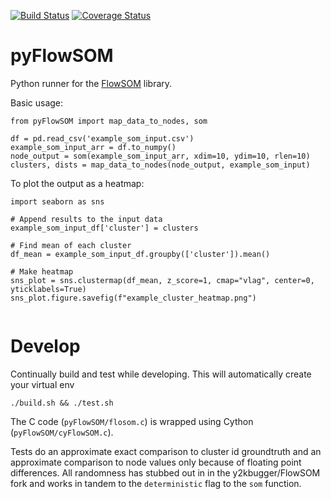 [![Build Status](https://travis-ci.com/angelolab/pyFlowSOM.svg?branch=master)](https://travis-ci.com/angelolab/pyFlowSOM)
[![Coverage Status](https://coveralls.io/repos/github/angelolab/pyFlowSOM/badge.svg?branch=main)](https://coveralls.io/github/angelolab/pyFlowSOM?branch=main)

# pyFlowSOM

Python runner for the [FlowSOM](https://github.com/SofieVG/FlowSOM) library.

Basic usage:

```
from pyFlowSOM import map_data_to_nodes, som

df = pd.read_csv('example_som_input.csv')
example_som_input_arr = df.to_numpy()
node_output = som(example_som_input_arr, xdim=10, ydim=10, rlen=10)
clusters, dists = map_data_to_nodes(node_output, example_som_input)
```

To plot the output as a heatmap:

```
import seaborn as sns

# Append results to the input data
example_som_input_df['cluster'] = clusters

# Find mean of each cluster
df_mean = example_som_input_df.groupby(['cluster']).mean()

# Make heatmap
sns_plot = sns.clustermap(df_mean, z_score=1, cmap="vlag", center=0, yticklabels=True)
sns_plot.figure.savefig(f"example_cluster_heatmap.png")


```

# Develop

Continually build and test while developing. This will automatically create your virtual env

    ./build.sh && ./test.sh

The C code (`pyFlowSOM/flosom.c`) is wrapped using Cython (`pyFlowSOM/cyFlowSOM.c`).

Tests do an approximate exact comparison to cluster id groundtruth and an approximate comparison to node values only because of floating point differences. All randomness has stubbed out in in the y2kbugger/FlowSOM fork and works in tandem to the `deterministic` flag to the `som` function.

